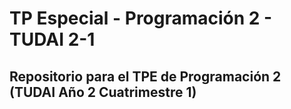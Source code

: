 # TP Especial - Programación 2 - TUDAI 2-1
## Repositorio para el TPE de Programación 2 (TUDAI Año 2 Cuatrimestre 1)

